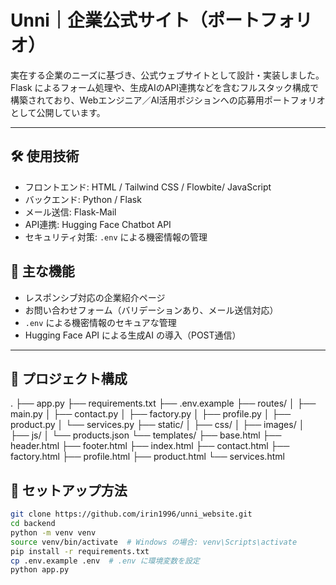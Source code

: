 # Unni｜企業公式サイト（ポートフォリオ）

実在する企業のニーズに基づき、公式ウェブサイトとして設計・実装しました。  
Flask によるフォーム処理や、生成AIのAPI連携などを含むフルスタック構成で構築されており、Webエンジニア／AI活用ポジションへの応募用ポートフォリオとして公開しています。

---

## 🛠️ 使用技術

- フロントエンド: HTML / Tailwind CSS / Flowbite/ JavaScript
- バックエンド: Python / Flask
- メール送信: Flask-Mail
- API連携: Hugging Face Chatbot API
- セキュリティ対策: `.env` による機密情報の管理

## 🔑 主な機能

- レスポンシブ対応の企業紹介ページ
- お問い合わせフォーム（バリデーションあり、メール送信対応）
- `.env` による機密情報のセキュアな管理
- Hugging Face API による生成AI の導入（POST通信）

---

## 📁 プロジェクト構成

.
├── app.py
├── requirements.txt
├── .env.example
├── routes/
│ ├── main.py
│ ├── contact.py
│ ├── factory.py
│ ├── profile.py
│ ├── product.py
│ └── services.py
├── static/
│ ├── css/
│ ├── images/
│ ├── js/
│ └── products.json
└── templates/
├── base.html
├── header.html
├── footer.html
├── index.html
├── contact.html
├── factory.html
├── profile.html
├── product.html
└── services.html

## 🚀 セットアップ方法

```bash
git clone https://github.com/irin1996/unni_website.git
cd backend
python -m venv venv
source venv/bin/activate  # Windows の場合: venv\Scripts\activate
pip install -r requirements.txt
cp .env.example .env  # .env に環境変数を設定
python app.py